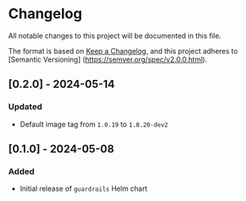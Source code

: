 # Changelog

All notable changes to this project will be documented in this file.

The format is based on [Keep a Changelog](https://keepachangelog.com/en/1.0.0/),
and this project adheres to [Semantic Versioning]
(https://semver.org/spec/v2.0.0.html).

## [0.2.0] - 2024-05-14

### Updated

- Default image tag from `1.0.19` to `1.0.20-dev2`

## [0.1.0] - 2024-05-08

### Added

- Initial release of `guardrails` Helm chart
